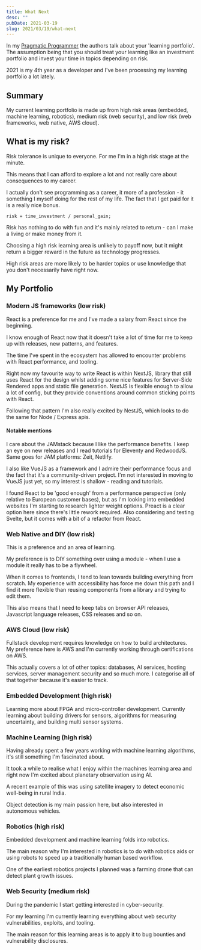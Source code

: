 ```yaml
---
title: What Next
desc: ""
pubDate: 2021-03-19
slug: 2021/03/19/what-next
---
```


In my [Pragmatic Programmer](https://www.amazon.co.uk/Pragmatic-Programmer-Andrew-Hunt/dp/020161622X) the authors talk about your 'learning portfolio'. The assumption being that you should treat your learning like an investment portfolio and invest your time in topics depending on risk.

2021 is my 4th year as a developer and I've been processing my learning portfolio a lot lately.

## Summary

My current learning portfolio is made up from high risk areas (embedded, machine learning, robotics), medium risk (web security), and low risk (web frameworks, web native, AWS cloud).

## What is my risk?

Risk tolerance is unique to everyone. For me I'm in a high risk stage at the minute.

This means that I can afford to explore a lot and not really care about consequences to my career.

I actually don't see programming as a career, it more of a profession - it something I myself doing for the rest of my life. The fact that I get paid for it is a really nice bonus.

```shell
risk = time_investment / personal_gain;
```

Risk has nothing to do with fun and it's mainly related to return - can I make a living or make money from it.

Choosing a high risk learning area is unlikely to payoff now, but it might return a bigger reward in the future as technology progresses.

High risk areas are more likely to be harder topics or use knowledge that you don't necessarily have right now.

## My Portfolio

### Modern JS frameworks (low risk)

React is a preference for me and I've made a salary from React since the beginning.

I know enough of React now that it doesn't take a lot of time for me to keep up with releases, new patterns, and features.

The time I've spent in the ecosystem has allowed to encounter problems with React performance, and tooling.

Right now my favourite way to write React is within NextJS, library that still uses React for the design whilst adding some nice features for Server-Side Rendered apps and static file generation. NextJS is flexible enough to allow a lot of config, but they provide conventions around common sticking points with React.

Following that pattern I'm also really excited by NestJS, which looks to do the same for Node / Express apis.

#### Notable mentions

I care about the JAMstack because I like the performance benefits. I keep an eye on new releases and I read tutorials for Eleventy and RedwoodJS. Same goes for JAM platforms: Zeit, Netlify.

I also like VueJS as a framework and I admire their performance focus and the fact that it's a community-driven project. I'm not interested in moving to VueJS just yet, so my interest is shallow - reading and tutorials.

I found React to be 'good enough' from a performance perspective (only relative to European customer bases), but as I'm looking into embedded websites I'm starting to research lighter weight options. Preact is a clear option here since there's little rework required. Also considering and testing Svelte, but it comes with a bit of a refactor from React.

### Web Native and DIY (low risk)

This is a preference and an area of learning.

My preference is to DIY something over using a module - when I use a module it really has to be a flywheel.

When it comes to frontends, I tend to lean towards building everything from scratch. My experience with accessibility has force me down this path and I find it more flexible than reusing components from a library and trying to edit them.

This also means that I need to keep tabs on browser API releases, Javascript language releases, CSS releases and so on.

### AWS Cloud (low risk)

Fullstack development requires knowledge on how to build architectures. My preference here is AWS and I'm currently working through certifications on AWS.

This actually covers a lot of other topics: databases, AI services, hosting services, server management security and so much more. I categorise all of that together because it's easier to track.

### Embedded Development (high risk)

Learning more about FPGA and micro-controller development. Currently learning about building drivers for sensors, algorithms for measuring uncertainty, and building multi sensor systems.

### Machine Learning (high risk)

Having already spent a few years working with machine learning algorithms, it's still something I'm fascinated about.

It took a while to realise what I enjoy within the machines learning area and right now I'm excited about planetary observation using AI.

A recent example of this was using satellite imagery to detect economic well-being in rural India.

Object detection is my main passion here, but also interested in autonomous vehicles.

### Robotics (high risk)

Embedded development and machine learning folds into robotics.

The main reason why I'm interested in robotics is to do with robotics aids or using robots to speed up a traditionally human based workflow.

One of the earliest robotics projects I planned was a farming drone that can detect plant growth issues.

### Web Security (medium risk)

During the pandemic I start getting interested in cyber-security.

For my learning I'm currently learning everything about web security vulnerabilities, exploits, and tooling.

The main reason for this learning areas is to apply it to bug bounties and vulnerability disclosures.